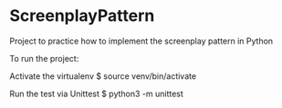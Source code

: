 # ScreenplayPattern
Project to practice how to implement the screenplay pattern in Python



To run the project:

Activate the virtualenv
 $ source venv/bin/activate

Run the test via Unittest
$ python3 -m unittest 


